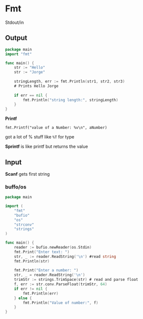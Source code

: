 # Fmt

Stdout/in

## Output

```go
package main
import "fmt"

func main() {
    str := "Hello"
    str := "Jorge"
    
    stringLength, err := fmt.Println(str1, str2, str3)
    # Prints Hello Jorge
    
    if err == nil {
        fmt.Println("string length:", stringLength)
    }
}
```

**Printf**

`fmt.Printf("value of a Number: %v\n", aNumber)`

got a lot of % stuff like `%T` for type

**Sprintf** is like printf but returns the value

## Input

**Scanf** gets first string 

### buffo/os

```go
package main

import (
	"fmt"
	"bufio"
	"os"
	"strconv"
    "strings"
)

func main() {
    reader := bufio.newReader(os.Stdin)
    fmt.Print("Enter text: ")
    str, _ := reader.ReadString('\n') #read string
    fmt.Println(str)
    
    fmt.Print("Enter a number: ")
    str, _ = reader.ReadString('\n') 
    trimStr := strings.TrimSpace(str) # read and parse float
    f, err := str.conv.ParseFloat(trimStr, 64)
    if err != nil {
        fmt.Println(err)
    } else {
        fmt.Println("Value of number:", f)
    }
}
```

